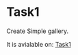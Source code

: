# Task1

Create Simple gallery.

It is avialable on: [Task1](http://wad.itmo.xyz/Ghadeer-Darwesh/task1)
